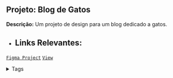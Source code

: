 ## Projeto: Blog de Gatos

**Descrição:** Um projeto de design para um blog dedicado a gatos.

- ## Links Relevantes:

[`Figma Project`](https://www.figma.com/community/file/1256354927622258124/Blog-de-Gatos-%E2%80%A2-Desafio-Explorer) [`View`](https://pedfelgs-proj6-blog.netlify.app/)

<details> <summary>Tags</summary>

[[Blog]]

</details>
